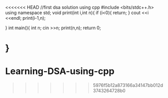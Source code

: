 <<<<<<< HEAD
//first dsa solution using cpp
#include <bits/stdc++.h>
using namespace std;
void print(int i,int n){
    if (i<0){
        return;
    }
    cout <<i <<endl;
    print(i-1,n);

}
int main(){
    int n;
    cin >>n;
    print(n,n);
    return 0;

}
=======
# Learning-DSA-using-cpp
>>>>>>> 5976f5b12a873166a34147bb012d3743264728b0
